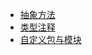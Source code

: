 - [抽象方法](_source/python/0abstract-method.md)
- [类型注释](_source/python/0type-hints.md)
- [自定义包与模块](_source/python/0package-n-module.md)